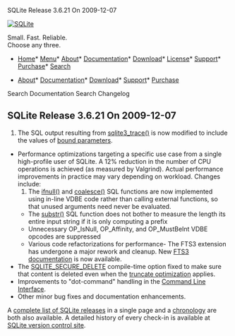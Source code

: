 




SQLite Release 3\.6\.21 On 2009\-12\-07




[![SQLite](../images/sqlite370_banner.gif)](../index.html)


Small. Fast. Reliable.  
Choose any three.


* [Home](../index.html)* [Menu](javascript:void(0))* [About](../about.html)* [Documentation](../docs.html)* [Download](../download.html)* [License](../copyright.html)* [Support](../support.html)* [Purchase](../prosupport.html)* [Search](javascript:void(0))




* [About](../about.html)* [Documentation](../docs.html)* [Download](../download.html)* [Support](../support.html)* [Purchase](../prosupport.html)






Search Documentation
Search Changelog







## SQLite Release 3\.6\.21 On 2009\-12\-07

1. The SQL output resulting from [sqlite3\_trace()](../c3ref/profile.html) is now modified to include
the values of [bound parameters](../lang_expr.html#varparam).
- Performance optimizations targeting a specific use case from
a single high\-profile user of SQLite. A 12% reduction in the number of
CPU operations is achieved (as measured by Valgrind). Actual performance
improvements in practice may vary depending on workload. Changes
include:
	1. The [ifnull()](../lang_corefunc.html#ifnull) and [coalesce()](../lang_corefunc.html#coalesce) SQL functions are now implemented
	 using in\-line VDBE code rather than calling external functions, so that
	 unused arguments need never be evaluated.
	 - The [substr()](../lang_corefunc.html#substr) SQL function does not bother to measure the length
	 its entire input string if it is only computing a prefix
	 - Unnecessary OP\_IsNull, OP\_Affinity, and OP\_MustBeInt VDBE opcodes
	 are suppressed
	 - Various code refactorizations for performance- The FTS3 extension has undergone a major rework and cleanup.
New [FTS3 documentation](../fts3.html) is now available.
- The [SQLITE\_SECURE\_DELETE](../compile.html#secure_delete) compile\-time option fixed to make sure that
content is deleted even when the [truncate optimization](../lang_delete.html#truncateopt) applies.
- Improvements to "dot\-command" handling in the
[Command Line Interface](../cli.html).
- Other minor bug fixes and documentation enhancements.



A [complete list of SQLite releases](../changes.html)
 in a single page and a [chronology](../chronology.html) are both also available.
 A detailed history of every
 check\-in is available at
 [SQLite version control site](https://www.sqlite.org/src/timeline).


